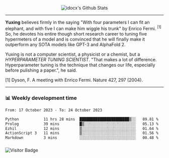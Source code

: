 <div align="center">
    <img align="center" src="https://github-readme-stats.vercel.app/api?username=idocx&show_icons=true&count_private=true&hide_border=true" alt="idocx's Github Stats"></img>
</div>

---

**Yuxing** believes firmly in the saying "With four parameters I can fit an elephant, and with five I can make him wiggle his trunk" by Enrico Fermi. <sup>[1]</sup> So, he devotes his entire though short research career to tuning five hypermeters of a model and is convinced that he will finally make it outperform any SOTA models like GPT-3 and AlphaFold 2.

Yuxing is not a computer scientist, a physicist or a chemist, but a *HYPERPARAMETER TUNING SCIENTIST*. "That makes a lot of difference. Hyperparameter tuning is the technique that changes our life, especially before pulishing a paper.", he said.

[1] Dyson, F. A meeting with Enrico Fermi. Nature 427, 297 (2004).


---

### 📊 Weekly development time
<!--START_SECTION:waka-->

```txt
From: 17 October 2023 - To: 24 October 2023

Python           11 hrs 28 mins  ██████████████████████▒░░   89.81 %
Prolog           39 mins         █▒░░░░░░░░░░░░░░░░░░░░░░░   05.13 %
Ezhil            12 mins         ▒░░░░░░░░░░░░░░░░░░░░░░░░   01.64 %
ActionScript 3   11 mins         ▒░░░░░░░░░░░░░░░░░░░░░░░░   01.56 %
Markdown         3 mins          ░░░░░░░░░░░░░░░░░░░░░░░░░   00.48 %
```

<!--END_SECTION:waka-->

### 

![Visitor Badge](https://visitor-badge.laobi.icu/badge?page_id=idocx.idocx)